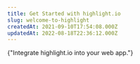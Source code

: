 ```yaml
---
title: Get Started with highlight.io
slug: welcome-to-highlight
createdAt: 2021-09-10T17:54:08.000Z
updatedAt: 2022-08-18T22:36:12.000Z
---
```


<DocsCardGroup>
    <DocsCard title="Get Started" href="../getting-started/1_overview.md">
        {"Integrate highlight.io into your web app."}
    </DocsCard>
</DocsCardGroup>